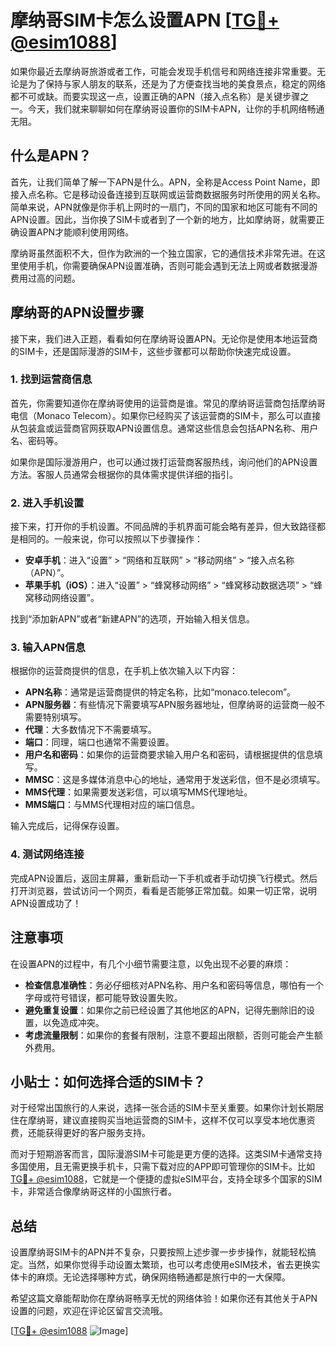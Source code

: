 # 摩纳哥SIM卡怎么设置APN [[TG💪+ @esim1088](https://t.me/s/esim1088)]

如果你最近去摩纳哥旅游或者工作，可能会发现手机信号和网络连接非常重要。无论是为了保持与家人朋友的联系，还是为了方便查找当地的美食景点，稳定的网络都不可或缺。而要实现这一点，设置正确的APN（接入点名称）是关键步骤之一。今天，我们就来聊聊如何在摩纳哥设置你的SIM卡APN，让你的手机网络畅通无阻。

## 什么是APN？

首先，让我们简单了解一下APN是什么。APN，全称是Access Point Name，即接入点名称。它是移动设备连接到互联网或运营商数据服务时所使用的网关名称。简单来说，APN就像是你手机上网时的一扇门，不同的国家和地区可能有不同的APN设置。因此，当你换了SIM卡或者到了一个新的地方，比如摩纳哥，就需要正确设置APN才能顺利使用网络。

摩纳哥虽然面积不大，但作为欧洲的一个独立国家，它的通信技术非常先进。在这里使用手机，你需要确保APN设置准确，否则可能会遇到无法上网或者数据漫游费用过高的问题。

## 摩纳哥的APN设置步骤

接下来，我们进入正题，看看如何在摩纳哥设置APN。无论你是使用本地运营商的SIM卡，还是国际漫游的SIM卡，这些步骤都可以帮助你快速完成设置。

### 1. 找到运营商信息

首先，你需要知道你在摩纳哥使用的运营商是谁。常见的摩纳哥运营商包括摩纳哥电信（Monaco Telecom）。如果你已经购买了该运营商的SIM卡，那么可以直接从包装盒或运营商官网获取APN设置信息。通常这些信息会包括APN名称、用户名、密码等。

如果你是国际漫游用户，也可以通过拨打运营商客服热线，询问他们的APN设置方法。客服人员通常会根据你的具体需求提供详细的指引。

### 2. 进入手机设置

接下来，打开你的手机设置。不同品牌的手机界面可能会略有差异，但大致路径都是相同的。一般来说，你可以按照以下步骤操作：

- **安卓手机**：进入“设置” > “网络和互联网” > “移动网络” > “接入点名称（APN）”。
- **苹果手机（iOS）**：进入“设置” > “蜂窝移动网络” > “蜂窝移动数据选项” > “蜂窝移动网络设置”。

找到“添加新APN”或者“新建APN”的选项，开始输入相关信息。

### 3. 输入APN信息

根据你的运营商提供的信息，在手机上依次输入以下内容：

- **APN名称**：通常是运营商提供的特定名称，比如“monaco.telecom”。
- **APN服务器**：有些情况下需要填写APN服务器地址，但摩纳哥的运营商一般不需要特别填写。
- **代理**：大多数情况下不需要填写。
- **端口**：同理，端口也通常不需要设置。
- **用户名和密码**：如果你的运营商要求输入用户名和密码，请根据提供的信息填写。
- **MMSC**：这是多媒体消息中心的地址，通常用于发送彩信，但不是必须填写。
- **MMS代理**：如果需要发送彩信，可以填写MMS代理地址。
- **MMS端口**：与MMS代理相对应的端口信息。

输入完成后，记得保存设置。

### 4. 测试网络连接

完成APN设置后，返回主屏幕，重新启动一下手机或者手动切换飞行模式。然后打开浏览器，尝试访问一个网页，看看是否能够正常加载。如果一切正常，说明APN设置成功了！

## 注意事项

在设置APN的过程中，有几个小细节需要注意，以免出现不必要的麻烦：

- **检查信息准确性**：务必仔细核对APN名称、用户名和密码等信息，哪怕有一个字母或符号错误，都可能导致设置失败。
- **避免重复设置**：如果你之前已经设置了其他地区的APN，记得先删除旧的设置，以免造成冲突。
- **考虑流量限制**：如果你的套餐有限制，注意不要超出限额，否则可能会产生额外费用。

## 小贴士：如何选择合适的SIM卡？

对于经常出国旅行的人来说，选择一张合适的SIM卡至关重要。如果你计划长期居住在摩纳哥，建议直接购买当地运营商的SIM卡，这样不仅可以享受本地优惠资费，还能获得更好的客户服务支持。

而对于短期游客而言，国际漫游SIM卡可能是更方便的选择。这类SIM卡通常支持多国使用，且无需更换手机卡，只需下载对应的APP即可管理你的SIM卡。比如[TG💪+ @esim1088](https://t.me/s/esim1088)，它就是一个便捷的虚拟eSIM平台，支持全球多个国家的SIM卡，非常适合像摩纳哥这样的小国旅行者。

## 总结

设置摩纳哥SIM卡的APN并不复杂，只要按照上述步骤一步步操作，就能轻松搞定。当然，如果你觉得手动设置太繁琐，也可以考虑使用eSIM技术，省去更换实体卡的麻烦。无论选择哪种方式，确保网络畅通都是旅行中的一大保障。

希望这篇文章能帮助你在摩纳哥畅享无忧的网络体验！如果你还有其他关于APN设置的问题，欢迎在评论区留言交流哦。

[[TG💪+ @esim1088](https://t.me/s/esim1088) ![Image](https://i.postimg.cc/4NQfJmqS/Snipaste-2025-05-13-00-14-12.png)]